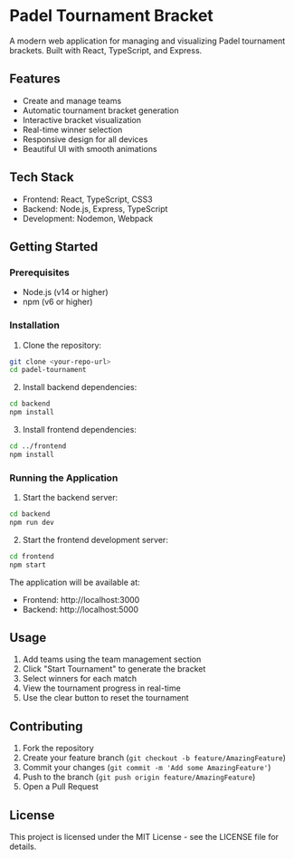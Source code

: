 # Padel Tournament Bracket

A modern web application for managing and visualizing Padel tournament brackets. Built with React, TypeScript, and Express.

## Features

- Create and manage teams
- Automatic tournament bracket generation
- Interactive bracket visualization
- Real-time winner selection
- Responsive design for all devices
- Beautiful UI with smooth animations

## Tech Stack

- Frontend: React, TypeScript, CSS3
- Backend: Node.js, Express, TypeScript
- Development: Nodemon, Webpack

## Getting Started

### Prerequisites

- Node.js (v14 or higher)
- npm (v6 or higher)

### Installation

1. Clone the repository:
```bash
git clone <your-repo-url>
cd padel-tournament
```

2. Install backend dependencies:
```bash
cd backend
npm install
```

3. Install frontend dependencies:
```bash
cd ../frontend
npm install
```

### Running the Application

1. Start the backend server:
```bash
cd backend
npm run dev
```

2. Start the frontend development server:
```bash
cd frontend
npm start
```

The application will be available at:
- Frontend: http://localhost:3000
- Backend: http://localhost:5000

## Usage

1. Add teams using the team management section
2. Click "Start Tournament" to generate the bracket
3. Select winners for each match
4. View the tournament progress in real-time
5. Use the clear button to reset the tournament

## Contributing

1. Fork the repository
2. Create your feature branch (`git checkout -b feature/AmazingFeature`)
3. Commit your changes (`git commit -m 'Add some AmazingFeature'`)
4. Push to the branch (`git push origin feature/AmazingFeature`)
5. Open a Pull Request

## License

This project is licensed under the MIT License - see the LICENSE file for details. 